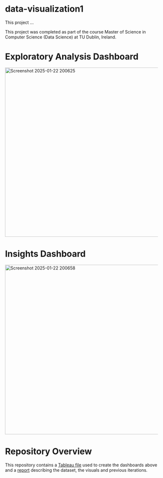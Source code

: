 # data-visualization1
This project ...

This project was completed as part of the course Master of Science in Computer Science (Data Science) at TU Dublin, Ireland.

# Exploratory Analysis Dashboard
<img width="557" alt="Screenshot 2025-01-22 200625" src="https://github.com/user-attachments/assets/c6e89410-832a-401d-aeb0-8b42dec999f5" />

# Insights Dashboard
<img width="558" alt="Screenshot 2025-01-22 200658" src="https://github.com/user-attachments/assets/16f86499-bd4f-402e-b14f-22e3d7727602" />


# Repository Overview
This repository contains a [Tableau file](Assignment1.twb) used to create the dashboards above and a [report](Assignment1.pdf) describing the dataset, the visuals and previous iterations.

